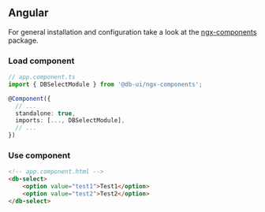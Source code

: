 ## Angular

For general installation and configuration take a look at the [ngx-components](https://www.npmjs.com/package/@db-ui/ngx-components) package.

### Load component

```ts app.component.ts
// app.component.ts
import { DBSelectModule } from '@db-ui/ngx-components';

@Component({
  // ...
  standalone: true,
  imports: [..., DBSelectModule],
  // ...
})
```

### Use component

```html app.component.html
<!-- app.component.html -->
<db-select>
	<option value="test1">Test1</option>
	<option value="test2">Test2</option>
</db-select>
```
